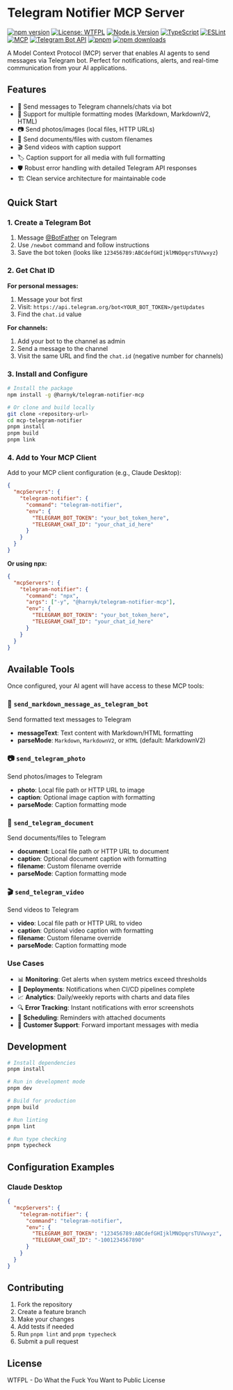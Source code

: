 # Telegram Notifier MCP Server

[![npm version](https://badge.fury.io/js/%40harnyk%2Ftelegram-notifier-mcp.svg)](https://badge.fury.io/js/%40harnyk%2Ftelegram-notifier-mcp)
[![License: WTFPL](https://img.shields.io/badge/License-WTFPL-brightgreen.svg)](http://www.wtfpl.net/about/)
[![Node.js Version](https://img.shields.io/badge/node-%3E%3D18.0.0-brightgreen)](https://nodejs.org/)
[![TypeScript](https://img.shields.io/badge/TypeScript-007ACC?logo=typescript&logoColor=white)](https://www.typescriptlang.org/)
[![ESLint](https://img.shields.io/badge/ESLint-4B32C3?logo=eslint&logoColor=white)](https://eslint.org/)
[![MCP](https://img.shields.io/badge/MCP-Model%20Context%20Protocol-blue)](https://modelcontextprotocol.io/)
[![Telegram Bot API](https://img.shields.io/badge/Telegram-Bot%20API-26A5E4?logo=telegram&logoColor=white)](https://core.telegram.org/bots/api)
[![pnpm](https://img.shields.io/badge/pnpm-F69220?logo=pnpm&logoColor=white)](https://pnpm.io/)
[![npm downloads](https://img.shields.io/npm/dm/@harnyk/telegram-notifier-mcp)](https://www.npmjs.com/package/@harnyk/telegram-notifier-mcp)

A Model Context Protocol (MCP) server that enables AI agents to send messages via Telegram bot. Perfect for notifications, alerts, and real-time communication from your AI applications.

## Features

- 📱 Send messages to Telegram channels/chats via bot
- 🎨 Support for multiple formatting modes (Markdown, MarkdownV2, HTML)
- 📷 Send photos/images (local files, HTTP URLs)
- 📁 Send documents/files with custom filenames
- 🎬 Send videos with caption support
- 🏷️ Caption support for all media with full formatting
- 🛡️ Robust error handling with detailed Telegram API responses
- 🏗️ Clean service architecture for maintainable code

## Quick Start

### 1. Create a Telegram Bot

1. Message [@BotFather](https://t.me/BotFather) on Telegram
2. Use `/newbot` command and follow instructions
3. Save the bot token (looks like `123456789:ABCdefGHIjklMNOpqrsTUVwxyz`)

### 2. Get Chat ID

**For personal messages:**
1. Message your bot first
2. Visit: `https://api.telegram.org/bot<YOUR_BOT_TOKEN>/getUpdates`
3. Find the `chat.id` value

**For channels:**
1. Add your bot to the channel as admin
2. Send a message to the channel
3. Visit the same URL and find the `chat.id` (negative number for channels)

### 3. Install and Configure

```bash
# Install the package
npm install -g @harnyk/telegram-notifier-mcp

# Or clone and build locally
git clone <repository-url>
cd mcp-telegram-notifier
pnpm install
pnpm build
pnpm link
```

### 4. Add to Your MCP Client

Add to your MCP client configuration (e.g., Claude Desktop):

```json
{
  "mcpServers": {
    "telegram-notifier": {
      "command": "telegram-notifier",
      "env": {
        "TELEGRAM_BOT_TOKEN": "your_bot_token_here",
        "TELEGRAM_CHAT_ID": "your_chat_id_here"
      }
    }
  }
}
```

**Or using npx:**

```json
{
  "mcpServers": {
    "telegram-notifier": {
      "command": "npx",
      "args": ["-y", "@harnyk/telegram-notifier-mcp"],
      "env": {
        "TELEGRAM_BOT_TOKEN": "your_bot_token_here", 
        "TELEGRAM_CHAT_ID": "your_chat_id_here"
      }
    }
  }
}
```

## Available Tools

Once configured, your AI agent will have access to these MCP tools:

### 📝 `send_markdown_message_as_telegram_bot`
Send formatted text messages to Telegram
- **messageText**: Text content with Markdown/HTML formatting
- **parseMode**: `Markdown`, `MarkdownV2`, or `HTML` (default: MarkdownV2)

### 📷 `send_telegram_photo` 
Send photos/images to Telegram
- **photo**: Local file path or HTTP URL to image
- **caption**: Optional image caption with formatting
- **parseMode**: Caption formatting mode

### 📁 `send_telegram_document`
Send documents/files to Telegram  
- **document**: Local file path or HTTP URL to document
- **caption**: Optional document caption with formatting
- **filename**: Custom filename override
- **parseMode**: Caption formatting mode

### 🎬 `send_telegram_video`
Send videos to Telegram
- **video**: Local file path or HTTP URL to video
- **caption**: Optional video caption with formatting
- **filename**: Custom filename override
- **parseMode**: Caption formatting mode

### Use Cases

- 📊 **Monitoring**: Get alerts when system metrics exceed thresholds
- 🚀 **Deployments**: Notifications when CI/CD pipelines complete
- 📈 **Analytics**: Daily/weekly reports with charts and data files
- 🔍 **Error Tracking**: Instant notifications with error screenshots  
- 📅 **Scheduling**: Reminders with attached documents
- 💬 **Customer Support**: Forward important messages with media

## Development

```bash
# Install dependencies
pnpm install

# Run in development mode
pnpm dev

# Build for production
pnpm build

# Run linting
pnpm lint

# Run type checking  
pnpm typecheck
```

## Configuration Examples

### Claude Desktop

```json
{
  "mcpServers": {
    "telegram-notifier": {
      "command": "telegram-notifier",
      "env": {
        "TELEGRAM_BOT_TOKEN": "123456789:ABCdefGHIjklMNOpqrsTUVwxyz",
        "TELEGRAM_CHAT_ID": "-1001234567890"
      }
    }
  }
}
```

## Contributing

1. Fork the repository
2. Create a feature branch
3. Make your changes
4. Add tests if needed
5. Run `pnpm lint` and `pnpm typecheck`
6. Submit a pull request

## License

WTFPL - Do What the Fuck You Want to Public License

